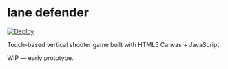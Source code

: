 # lane defender

[![Deploy](https://img.shields.io/badge/Play-Online-blue)](https://miller-william.github.io/lane-defender/)

Touch-based vertical shooter game built with HTML5 Canvas + JavaScript.

WIP — early prototype.
